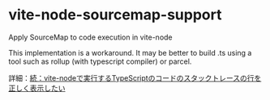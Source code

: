 # vite-node-sourcemap-support
Apply SourceMap to code execution in vite-node

This implementation is a workaround.
It may be better to build .ts using a tool such as rollup (with typescript compiler) or parcel.

詳細：[続：vite-nodeで実行するTypeScriptのコードのスタックトレースの行を正しく表示したい](https://scrapbox.io/elecdeer-pub/%E7%B6%9A%EF%BC%9Avite-node%E3%81%A7%E5%AE%9F%E8%A1%8C%E3%81%99%E3%82%8BTypeScript%E3%81%AE%E3%82%B3%E3%83%BC%E3%83%89%E3%81%AE%E3%82%B9%E3%82%BF%E3%83%83%E3%82%AF%E3%83%88%E3%83%AC%E3%83%BC%E3%82%B9%E3%81%AE%E8%A1%8C%E3%82%92%E6%AD%A3%E3%81%97%E3%81%8F%E8%A1%A8%E7%A4%BA%E3%81%97%E3%81%9F%E3%81%84)
